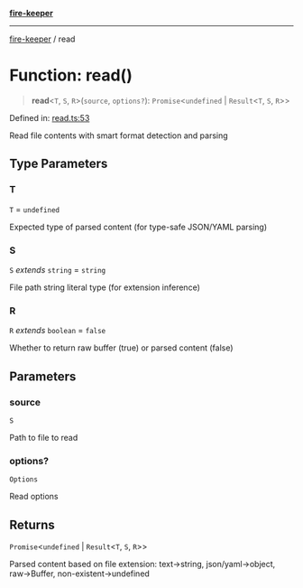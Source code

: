 [**fire-keeper**](../README.md)

***

[fire-keeper](../README.md) / read

# Function: read()

> **read**\<`T`, `S`, `R`\>(`source`, `options?`): `Promise`\<`undefined` \| `Result`\<`T`, `S`, `R`\>\>

Defined in: [read.ts:53](https://github.com/phonowell/fire-keeper/blob/main/src/read.ts#L53)

Read file contents with smart format detection and parsing

## Type Parameters

### T

`T` = `undefined`

Expected type of parsed content (for type-safe JSON/YAML parsing)

### S

`S` *extends* `string` = `string`

File path string literal type (for extension inference)

### R

`R` *extends* `boolean` = `false`

Whether to return raw buffer (true) or parsed content (false)

## Parameters

### source

`S`

Path to file to read

### options?

`Options`

Read options

## Returns

`Promise`\<`undefined` \| `Result`\<`T`, `S`, `R`\>\>

Parsed content based on file extension:
text→string, json/yaml→object, raw→Buffer, non-existent→undefined
